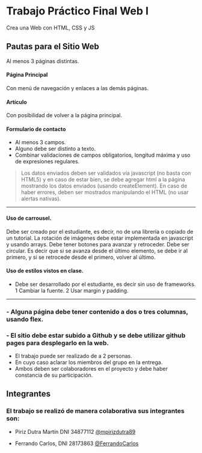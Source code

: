 
# Trabajo Práctico Final Web I

Crea una Web con HTML, CSS y JS 


## Pautas para el Sitio Web

Al menos 3 páginas distintas.

#### Página Principal
Con menú de navegación y enlaces a las demás páginas.

#### Artículo 
Con posibilidad de volver a la página principal.
#### Formulario de contacto
- Al menos 3 campos. 
- Alguno debe ser distinto a texto. 
- Combinar validaciones de campos obligatorios, longitud máxima y uso de expresiones regulares.

> Los datos enviados deben ser validados vía javascript (no basta con HTML5) y en caso de estar bien, se debe agregar html a la página mostrando los datos enviados (usando createElement).
> En caso de haber errores, deben ser mostrados manipulando el HTML (no usar alertas nativas).
---
#### Uso de carrousel.
Debe ser creado por el estudiante, es decir, no de una librería o copiado de un tutorial. La rotación de imágenes debe estar implementada en javascript y usando arrays. Debe tener botones para avanzar y retroceder. Debe ser circular. Es decir que si se avanza desde el último elemento, se debe ir al primero, y si se retrocede desde el primero, volver al último.
#### Uso de estilos vistos en clase.
- Debe ser desarrollado por el estudiante, es decir sin uso de frameworks.
  1 Cambiar la fuente.
  2 Usar margin y padding.
---
### - Alguna página debe tener contenido a dos o tres columnas, usando flex.
### - El sitio debe estar subido a Github y se debe utilizar github pages para desplegarlo en la web.

- El trabajo puede ser realizado de a 2 personas.
- En cuyo caso aclarar los miembros del grupo en la entrega. 
- Ambos deben ser colaboradores en el proyecto y debe haber constancia de su participación.

## Integrantes
### El trabajo se realizó de manera colaborativa sus integrantes son:

- Piriz Dutra Martín DNI 34877112 [@mpirizdutra89](https://www.github.com/mpirizdutra89)

- Ferrando Carlos, DNI 28173863 [@FerrandoCarlos](https://www.github.com/FerrandoCarlos)
